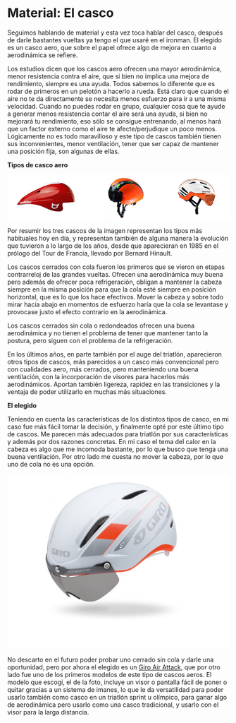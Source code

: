 # Material: El casco

Seguimos hablando de material y esta vez toca hablar del casco, después de darle bastantes vueltas ya tengo el que usaré en el ironman. El elegido es un casco aero, que sobre el papel ofrece algo de mejora en cuanto a aerodinámica se refiere.

Los estudios dicen que los cascos aero ofrecen una mayor aerodinámica, menor resistencia contra el aire, que si bien no implica una mejora de rendimiento, siempre es una ayuda. Todos sabemos lo diferente que es rodar de primeros en un pelotón a hacerlo a rueda. Está claro que cuando el aire no te da directamente se necesita menos esfuerzo para ir a una misma velocidad. Cuando no puedes rodar en grupo, cualquier cosa que te ayude a generar menos resistencia contar el aire será una ayuda, si bien no mejorará tu rendimiento, eso sólo se consigue entrenando, al menos hará que un factor externo como el aire te afecte/perjudique un poco menos. Lógicamente no es todo maravilloso y este tipo de cascos también tienen sus inconvenientes, menor ventilación, tener que ser capaz de mantener una posición fija, son algunas de ellas.

**Tipos de casco aero**

![](assets/images/posts/tipos-casco-aero.png)

Por resumir los tres cascos de la imagen representan los tipos más habituales hoy en día, y representan también de alguna manera la evolución que tuvieron a lo largo de los años, desde que aparecieran en 1985 en el prólogo del Tour de Francia, llevado por Bernard Hinault.

Los cascos cerrados con cola fueron los primeros que se vieron en etapas contrarreloj de las grandes vueltas. Ofrecen una aerodinámica muy buena pero además de ofrecer poca refrigeración, obligan a mantener la cabeza siempre en la misma posición para que la cola esté siempre en posición horizontal, que es lo que los hace efectivos. Mover la cabeza y sobre todo mirar hacia abajo en momentos de esfuerzo haría que la cola se levantase y provocase justo el efecto contrario en la aerodinámica.

Los cascos cerrados sin cola o redondeados ofrecen una buena aerodinámica y no tienen el problema de tener que mantener tanto la postura, pero siguen con el problema de la refrigeración.

En los últimos años, en parte también por el auge del triatlón, aparecieron otros tipos de cascos, más parecidos a un casco más convencional pero con cualidades aero, más cerrados, pero manteniendo una buena ventilación, con la incorporación de visores para hacerlos más aerodinámicos. Aportan también ligereza, rapidez en las transiciones y la ventaja de poder utilizarlo en muchas más situaciones.

**El elegido**

Teniendo en cuenta las características de los distintos tipos de casco, en mi caso fue más fácil tomar la decisión, y finalmente opté por este último tipo de cascos. Me parecen más adecuados para triatlón por sus características y además por dos razones concretas. En mi caso el tema del calor en la cabeza es algo que me incomoda bastante, por lo que busco que tenga una buena ventilación. Por otro lado me cuesta no mover la cabeza, por lo que uno de cola no es una opción. 

![](assets/images/posts/giro-air-attack.jpg)

No descarto en el futuro poder probar uno cerrado sin cola y darle una oportunidad, pero por ahora el elegido es un [Giro Air Attack](http://www.giro.com/eu_en/air-attack-shield.html/), que por otro lado fue uno de los primeros modelos de este tipo de cascos aeros. El modelo que escogí, el de la foto, incluye un visor o pantalla fácil de poner o quitar gracias a un sistema de imanes, lo que le da versatilidad  para poder usarlo también como casco en un triatlón sprint u olímpico, para ganar algo de aerodinámica pero usarlo como una casco tradicional, y usarlo con el visor para la larga distancia.
